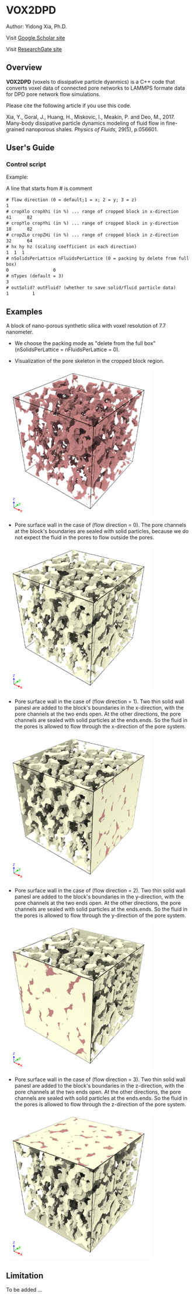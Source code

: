 # VOX2DPD


Author: Yidong Xia, Ph.D.

Visit [Google Scholar site](https://scholar.google.com/citations?user=NlZn1iEAAAAJ&hl=en&oi=ao)

Visit [ResearchGate site](https://www.researchgate.net/profile/Yidong_Xia)


## Overview

**VOX2DPD** (voxels to dissipative particle dyanmics) is a C++ code that converts voxel data of connected pore networks to LAMMPS formate data for DPD pore network flow simulations.

Please cite the following article if you use this code.

Xia, Y., Goral, J., Huang, H., Miskovic, I., Meakin, P. and Deo, M., 2017. Many-body dissipative particle dynamics modeling of fluid flow in fine-grained nanoporous shales. *Physics of Fluids*, 29(5), p.056601.

## User's Guide

### Control script

Example:

A line that starts from # is comment

	# flow direction (0 = default;1 = x; 2 = y; 3 = z)
	1
	# cropXlo cropXhi (in %) ... range of cropped block in x-direction
	41      82
	# cropYlo cropYhi (in %) ... range of cropped block in y-direction
	18      82
	# cropZLo cropZHi (in %) ... range of cropped block in z-direction
	32      64
	# hx hy hz (scaling coefficient in each direction)
	1  1  1
	# nSolidsPerLattice nFluidsPerLattice (0 = packing by delete from full box)
	0                 0
	# nTypes (default = 3)
	3
	# outSolid? outFluid? (whether to save solid/fluid particle data)
	1         1

## Examples

A block of nano-porous synthetic silica with voxel resolution of 7.7 nanometer.

* We choose the packing mode as "delete from the full box" (nSolidsPerLattice = nFluidsPerLattice = 0).
 
* Visualization of the pore skeleton in the cropped block region.

<img src="images/fig_ROI_pore_0.png" width="400" height="400">

* Pore surface wall in the case of (flow direction = 0). The pore channels at the block's boundaries are sealed with solid particles, because we do not expect the fluid in the pores to flow outside the pores. 

<img src="images/fig_ROI_wall_0.png" width="400" height="400">

* Pore surface wall in the case of (flow direction = 1). Two thin solid wall panesl are added to the block's boundaries in the x-direction, with the pore channels at the two ends open. At the other directions, the pore channels are sealed with solid particles at the ends.ends. So the fluid in the pores is allowed to flow through the x-direction of the pore system.

<img src="images/fig_ROI_wall_x.png" width="400" height="400">

* Pore surface wall in the case of (flow direction = 2). Two thin solid wall panesl are added to the block's boundaries in the y-direction, with the pore channels at the two ends open. At the other directions, the pore channels are sealed with solid particles at the ends.ends. So the fluid in the pores is allowed to flow through the y-direction of the pore system.

<img src="images/fig_ROI_wall_y.png" width="400" height="400">

* Pore surface wall in the case of (flow direction = 3). Two thin solid wall panesl are added to the block's boundaries in the z-direction, with the pore channels at the two ends open. At the other directions, the pore channels are sealed with solid particles at the ends.ends. So the fluid in the pores is allowed to flow through the z-direction of the pore system.

<img src="images/fig_ROI_wall_z.png" width="400" height="400">

## Limitation

To be added ...


